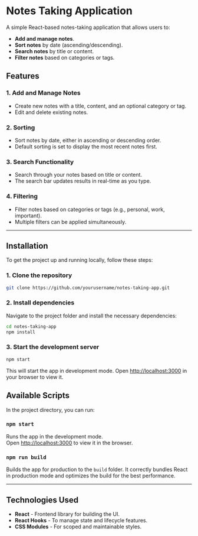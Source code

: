 
# Notes Taking Application

A simple React-based notes-taking application that allows users to:

- **Add and manage notes**.
- **Sort notes** by date (ascending/descending).
- **Search notes** by title or content.
- **Filter notes** based on categories or tags.

## Features

### 1. Add and Manage Notes

- Create new notes with a title, content, and an optional category or tag.
- Edit and delete existing notes.

### 2. Sorting

- Sort notes by date, either in ascending or descending order.
- Default sorting is set to display the most recent notes first.

### 3. Search Functionality

- Search through your notes based on title or content.
- The search bar updates results in real-time as you type.

### 4. Filtering

- Filter notes based on categories or tags (e.g., personal, work, important).
- Multiple filters can be applied simultaneously.

---

## Installation

To get the project up and running locally, follow these steps:

### 1. Clone the repository

```bash
git clone https://github.com/yourusername/notes-taking-app.git
```

### 2. Install dependencies

Navigate to the project folder and install the necessary dependencies:

```bash
cd notes-taking-app
npm install
```

### 3. Start the development server

```bash
npm start
```

This will start the app in development mode. Open [http://localhost:3000](http://localhost:3000) in your browser to view it.

## Available Scripts

In the project directory, you can run:

### `npm start`

Runs the app in the development mode.  
Open [http://localhost:3000](http://localhost:3000) to view it in the browser.

### `npm run build`

Builds the app for production to the `build` folder. It correctly bundles React in production mode and optimizes the build for the best performance.

---

## Technologies Used

- **React** - Frontend library for building the UI.
- **React Hooks** - To manage state and lifecycle features.
- **CSS Modules** - For scoped and maintainable styles.

